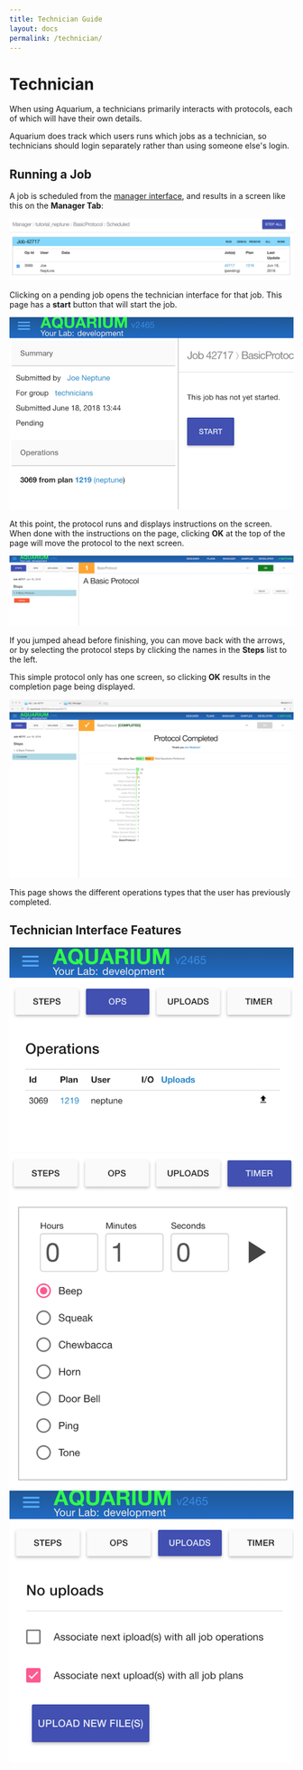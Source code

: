 ```yaml
---
title: Technician Guide
layout: docs
permalink: /technician/
---
```

# Technician

When using Aquarium, a technicians primarily interacts with protocols, each of which will have their own details.

Aquarium does track which users runs which jobs as a technician, so technicians should login separately rather than using someone else's login.

## Running a Job

A job is scheduled from the [manager interface](../manager/#scenario-starting-a-job), and results in a screen like this on the **Manager Tab**:

![jobs](images/scheduled-job.png)

Clicking on a pending job opens the technician interface for that job.
This page has a **start** button that will start the job.

![technician-start](images/technician-start.png)

At this point, the protocol runs and displays instructions on the screen.
When done with the instructions on the page, clicking **OK** at the top of the page will move the protocol to the next screen.

![running-job](images/running-job.png)

If you jumped ahead before finishing, you can move back with the arrows, or by selecting the protocol steps by clicking the names in the **Steps** list to the left.

This simple protocol only has one screen, so clicking **OK** results in the completion page being displayed.

![complete run](images/complete-protocol.png)

This page shows the different operations types that the user has previously completed.

## Technician Interface Features



![ops-list](images/ops-list.png)
![timer](images/timer.png)
![uploads-list](images/uploads-list.png)

